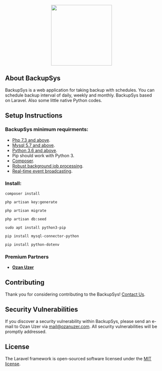 <p align="center"><a href="https://laravel.com" target="_blank"><img src="https://backupsys.fikirkasabasi.com/logo.png" width="200"></a></p>


## About BackupSys

BackupSys is a web application for taking backup with schedules. You can schedule backup interval of daily, weekly and monthly. BackupSys based on Laravel. Also some little native Python codes.

## Setup Instructions

### BackupSys minimum requirments:

- [Php 7.3 and above](https://php.net).
- [Mysql 5.7 and above](https://mysql.com).
- [Python 3.6 and above](https://python.org).
- Pip should work with Python 3.
- [Composer](https://getcomposer.org).
- [Robust background job processing](https://laravel.com/docs/queues).
- [Real-time event broadcasting](https://laravel.com/docs/broadcasting).

### Install:

```
composer install
```
```
php artisan key:generate
```
```
php artisan migrate
```
```
php artisan db:seed
```
```
sudo apt install python3-pip
```
```
pip install mysql-connector-python
```
```
pip install python-dotenv
```


### Premium Partners

- **[Ozan Uzer](https://ozanuzer.com/)**

## Contributing

Thank you for considering contributing to the BackupSys! [Contact Us](mailto:mail@ozanuzer.com).

## Security Vulnerabilities

If you discover a security vulnerability within BackupSys, please send an e-mail to Ozan Uzer via [mail@ozanuzer.com](mailto:mail@ozanuzer.com). All security vulnerabilities will be promptly addressed.

## License

The Laravel framework is open-sourced software licensed under the [MIT license](https://opensource.org/licenses/MIT).
